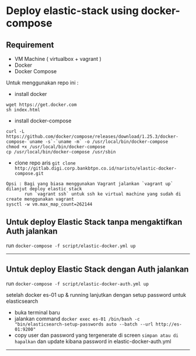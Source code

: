 # Deploy elastic-stack using docker-compose


## Requirement
* VM Machine ( virtualbox + vagrant )
* Docker
* Docker Compose

Untuk menggunakan repo ini : 
* install docker 
```
wget https://get.docker.com 
sh index.html
```
* install docker-compose 
```
curl -L https://github.com/docker/compose/releases/download/1.25.3/docker-compose-`uname -s`-`uname -m` -o /usr/local/bin/docker-compose
chmod +x /usr/local/bin/docker-compose
cp /usr/local/bin/docker-compose /usr/sbin
```
* clone repo aris
`git clone http://gitlab.digi.corp.bankbtpn.co.id/naristo/elastic-docker-compose.git`

```
Opsi : Bagi yang biasa menggunakan Vagrant jalankan `vagrant up` dilanjut deploy elastic stack 
       run `vagrant ssh` untuk ssh ke virtual machine yang sudah di create menggunakan vagrant
sysctl -w vm.max_map_count=262144

```
## Untuk deploy Elastic Stack tanpa mengaktifkan Auth jalankan 
run `docker-compose -f script/elastic-docker.yml up`



---
## Untuk deploy Elastic Stack dengan Auth jalankan
run `docker-compose -f script/elastic-docker-auth.yml up`

setelah docker es-01 up & running lanjutkan dengan setup password untuk elasticsearch
* buka terminal baru 
* jalankan command `docker exec es-01 /bin/bash -c "bin/elasticsearch-setup-passwords auto --batch --url http://es-01:9200"`
* copy user dan password yang tergenerate di screen `simpan atau di hapalkan`
dan update kibana password in elastic-docker-auth.yml

--- 


